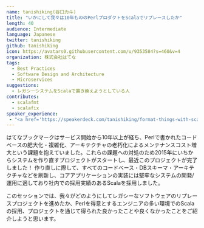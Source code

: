 ```yaml
---
name: tanishiking(谷口力斗)
title: "いかにして我々は10年もののPerlプロダクトをScalaでリプレースしたか"
length: 40
audience: Intermediate
language: Japanese
twitter: tanishiking
github: tanishiking
icon: https://avatars0.githubusercontent.com/u/9353584?s=460&v=4
organization: 株式会社はてな
tags:
  - Best Practices
  - Software Design and Architecture
  - Microservices
suggestions:
  - レガシーシステムをScalaで置き換えようとしている人
contributes:
  - scalafmt
  - scalafix
speaker_experience:
 - "<a href='https://speakerdeck.com/tanishiking/format-things-with-scalafmt'>Scala関西Summit 2018</a>"
---
```

はてなブックマークはサービス開始から10年以上が経ち、Perlで書かれたコードベースの肥大化・複雑化、アーキテクチャの老朽化によるメンテナンスコスト増大という課題を抱えていました。これらの課題への対処のため2015年にいちからシステムを作り直すプロジェクトがスタートし、最近このプロジェクトが完了しました！
作り直しに際して、すべてのコードベース・DBスキーマ・アーキテクチャなどを刷新し、コアアプリケーションの実装には堅牢なシステムの開発/運用に適しており社内での採用実績のあるScalaを採用しました。

このセッションでは、我々がどのようにしてレガシーなソフトウェアのリプレースプロジェクトを進めたか、Perlを得意とするエンジニアの多い環境でのScalaの採用、プロジェクトを通じて得られた良かったことや良くなかったことをご紹介しようと思います。
